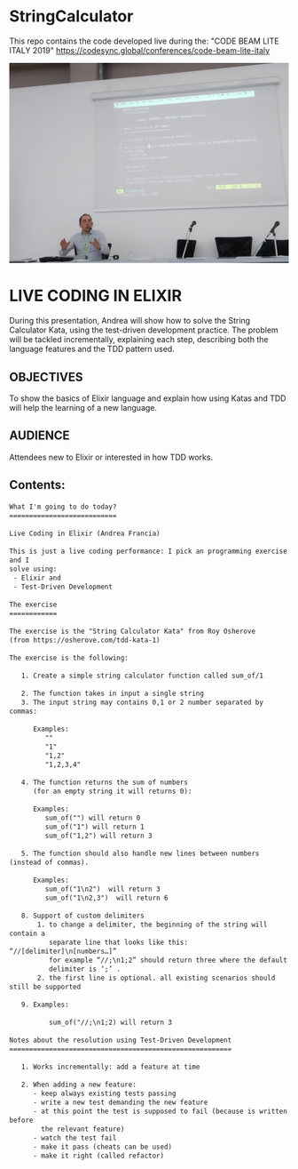 # StringCalculator

This repo contains the code developed live during the: "CODE BEAM LITE ITALY 2019" <https://codesync.global/conferences/code-beam-lite-italy>

![Andrea Francia presenting](francia-presenting.jpeg)


# LIVE CODING IN ELIXIR
During this presentation, Andrea will show how to solve the String Calculator Kata, using the test-driven development practice. The problem will be tackled incrementally, explaining each step, describing both the language features and the TDD pattern used.

## OBJECTIVES
To show the basics of Elixir language and explain how using Katas and TDD will help the learning of a new language.

## AUDIENCE
Attendees new to Elixir or interested in how TDD works.

## Contents:

```
What I'm going to do today?
===========================

Live Coding in Elixir (Andrea Francia)

This is just a live coding performance: I pick an programming exercise and I 
solve using:
 - Elixir and 
 - Test-Driven Development

The exercise
============

The exercise is the "String Calculator Kata" from Roy Osherove 
(from https://osherove.com/tdd-kata-1)

The exercise is the following:

   1. Create a simple string calculator function called sum_of/1

   2. The function takes in input a single string
   3. The input string may contains 0,1 or 2 number separated by commas:

      Examples:
         ""
         "1"
         "1,2"
         "1,2,3,4"

   4. The function returns the sum of numbers 
      (for an empty string it will returns 0):

      Examples:
         sum_of("") will return 0
         sum_of("1") will return 1
         sum_of("1,2") will return 3

   5. The function should also handle new lines between numbers (instead of commas).

      Examples:
         sum_of("1\n2")  will return 3
         sum_of("1\n2,3")  will return 6

   8. Support of custom delimiters
       1. to change a delimiter, the beginning of the string will contain a
          separate line that looks like this:   “//[delimiter]\n[numbers…]”
          for example “//;\n1;2” should return three where the default
          delimiter is ‘;’ .
       2. the first line is optional. all existing scenarios should still be supported

   9. Examples:
       
          sum_of("//;\n1;2) will return 3

Notes about the resolution using Test-Driven Development
========================================================

   1. Works incrementally: add a feature at time

   2. When adding a new feature:
      - keep always existing tests passing
      - write a new test demanding the new feature
      - at this point the test is supposed to fail (because is written before
        the relevant feature)
      - watch the test fail
      - make it pass (cheats can be used)
      - make it right (called refactor)

```

  <link rel="stylesheet" type="text/css" href="./asciinema-player.css" />
  <asciinema-player src="./elixir-live.cast"></asciinema-player>
  <script src="./asciinema-player.js"></script>
